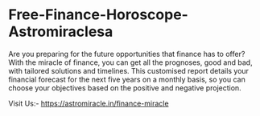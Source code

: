 # Free-Finance-Horoscope-Astromiraclesa
Are you preparing for the future opportunities that finance has to offer? With the miracle of finance, you can get all the prognoses, good and bad, with tailored solutions and timelines. This customised report details your financial forecast for the next five years on a monthly basis, so you can choose your objectives based on the positive and negative projection. 

Visit Us:- https://astromiracle.in/finance-miracle
